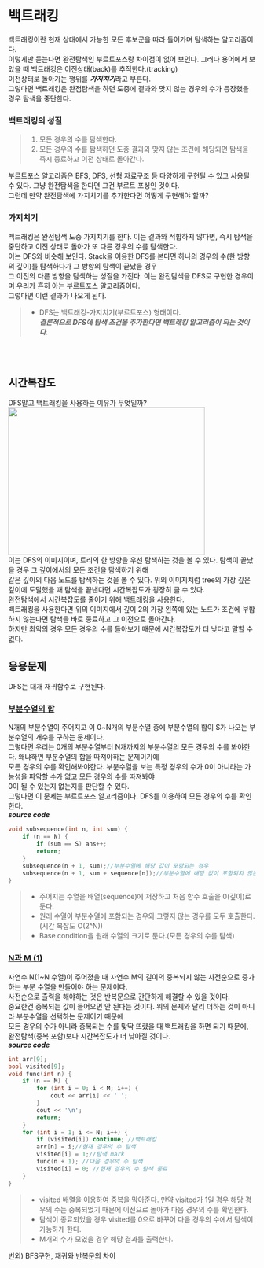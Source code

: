 # 백트래킹
백트래킹이란 현재 상태에서 가능한 모든 후보군을 따라 들어가며 탐색하는 알고리즘이다.        
이렇게만 듣는다면 완전탐색인 부르트포스랑 차이점이 없어 보인다. 그러나 용어에서 보았을 때 백트래킹은 이전상태(back)를 추적한다.(tracking)         
이전상태로 돌아가는 행위를 ***가지치기***라고 부른다.        
그렇다면 백트래킹은 완점탐색을 하던 도중에 결과와 맞지 않는 경우의 수가 등장했을 경우 탐색을 중단한다.         
        
### 백트래킹의 성질     
> 1. 모든 경우의 수를 탐색한다.      
> 2. 모든 경우의 수를 탐색하던 도중 결과와 맞지 않는 조건에 해당되면 탐색을 즉시 종료하고 이전 상태로 돌아간다.       
               
부르트포스 알고리즘은 BFS, DFS, 선형 자료구조 등 다양하게 구현될 수 있고 사용될 수 있다. 그냥 완전탐색을 한다면 그건 부르트 포싱인 것이다.        
그런데 만약 완전탐색에 가지치기를 추가한다면 어떻게 구현해야 할까?             
      
### 가지치기      
백트래킹은 완전탐색 도중 가지치기를 한다. 이는 결과와 적합하지 않다면, 즉시 탐색을 중단하고 이전 상태로 돌아가 또 다른 경우의 수를 탐색한다.       
이는 DFS와 비슷해 보인다. Stack을 이용한 DFS를 본다면 하나의 경우의 수(한 방향의 깊이)를 탐색하다가 그 방향의 탐색이 끝났을 경우     
그 이전의 다른 방향을 탐색하는 성질을 가진다. 이는 완전탐색을 DFS로 구현한 경우이며 우리가 흔히 아는 부르트포스 알고리즘이다.            
그렇다면 이런 결과가 나오게 된다.                  
> * DFS는 백트래킹-가지치기(부르트포스) 형태이다.                              
> ***결론적으로 DFS에 탐색 조건을 추가한다면 백트래킹 알고리즘이 되는 것이다.***                       
          
<br><br>
## 시간복잡도                             
DFS말고 백트래킹을 사용하는 이유가 무엇일까?                       
<img src="https://upload.wikimedia.org/wikipedia/commons/thumb/2/2c/Depthfirst.png/250px-Depthfirst.png"  width="400" height="300"/>      
이는 DFS의 이미지이며, 트리의 한 방향을 우선 탐색하는 것을 볼 수 있다. 탐색이 끝났을 경우 그 깊이에서의 모든 조건을 탐색하기 위해      
같은 깊이의 다음 노드를 탐색하는 것을 볼 수 있다. 위의 이미지처럼 tree의 가장 깊은 깊이에 도달했을 때 탐색을 끝낸다면 시간복잡도가 굉장히 클 수 있다.                 
완전탐색에서 시간복잡도를 줄이기 위해 백트래킹을 사용한다.       
백트래킹을 사용한다면 위의 이미지에서 깊이 2의 가장 왼쪽에 있는 노드가 조건에 부합하지 않는다면 탐색을 바로 종료하고 그 이전으로 돌아간다.      
하지만 최악의 경우 모든 경우의 수를 돌아보기 때문에 시간복잡도가 더 낮다고 말할 수 없다.       
          
## 응용문제       
DFS는 대개 재귀함수로 구현된다.     
### [부분수열의 합](https://www.acmicpc.net/status?from_mine=1&problem_id=1182&user_id=rlwjddl234&language_id=1001)          
N개의 부분수열이 주어지고 이 0~N개의 부분수열 중에 부분수열의 합이 S가 나오는 부분수열의 개수를 구하는 문제이다.         
그렇다면 우리는 0개의 부분수열부터 N개까지의 부분수열의 모든 경우의 수를 봐야한다. 왜냐하면 부분수열의 합을 따져야하는 문제이기에                   
모든 경우의 수를 확인해봐야한다. 부분수열을 보는 특정 경우의 수가 0이 아니라는 가능성을 파악할 수가 없고 모든 경우의 수를 따져봐야                 
0이 될 수 있는지 없는지를 판단할 수 있다.                      
그렇다면 이 문제는 부르트포스 알고리즘이다. DFS를 이용하여 모든 경우의 수를 확인한다.                             
***source code***                     
```cpp                         
void subsequence(int n, int sum) {
	if (n == N) {
		if (sum == S) ans++;
		return;
	}
	subsequence(n + 1, sum);//부분수열에 해당 값이 포함되는 경우
	subsequence(n + 1, sum + sequence[n]);//부분수열에 해당 값이 포함되지 않는 경우
}
```       
> * 주어지는 수열을 배열(sequence)에 저장하고 처음 함수 호출을 0(깊이)로 둔다.                       
> * 원래 수열이 부분수열에 포함되는 경우와 그렇지 않는 경우를 모두 호출한다.(시간 복잡도 O(2^N))                      
> * Base condition을 원래 수열의 크기로 둔다.(모든 경우의 수를 탐색)                     

### [N과 M (1)](https://www.acmicpc.net/problem/15649)                   
자연수 N(1~N 수열)이 주어졌을 때 자연수 M의 길이의 중복되지 않는 사전순으로 증가하는 부분 수열을 만들어야 하는 문제이다.                   
사전순으로 출력을 해야하는 것은 반복문으로 간단하게 해결할 수 있을 것이다.                  
중요한건 중복되는 값이 들어오면 안 된다는 것이다. 위의 문제와 달리 더하는 것이 아니라 부분수열을 선택하는 문제이기 때문에              
모든 경우의 수가 아니라 중복되는 수를 맞딱 뜨렸을 때 백트래킹을 하면 되기 때문에, 완전탐색(중복 포함)보다 시간복잡도가 더 낮아질 것이다.               
***source code***                  
```cpp           
int arr[9];
bool visited[9];
void func(int n) {
	if (n == M) {
		for (int i = 0; i < M; i++) {
			cout << arr[i] << ' ';
		}
		cout << '\n';
		return;
	}
	for (int i = 1; i <= N; i++) {
		if (visited[i]) continue; //백트래킹
		arr[n] = i;//현재 경우의 수 탐색
		visited[i] = 1;//탐색 mark
		func(n + 1); //다음 경우의 수 탐색
		visited[i] = 0; //현재 경우의 수 탐색 종료 
	}
}
```     
> * visited 배열을 이용하여 중복을 막아준다. 만약 visited가 1일 경우 해당 경우의 수는 중복되었기 때문에 이전으로 돌아가 다음 경우의 수를 확인한다.          
> * 탐색이 종료되었을 경우 visited를 0으로 바꾸어 다음 경우의 수에서 탐색이 가능하게 한다.                 
> * M개의 수가 모였을 경우 해당 결과를 출력한다.                      


번외) BFS구현, 재귀와 반복문의 차이





